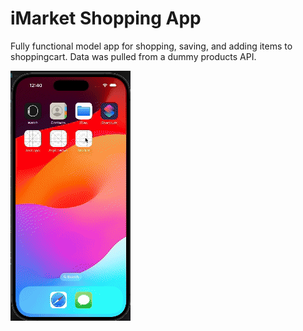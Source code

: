 # iMarket Shopping App

Fully functional model app for shopping, saving, and adding items to shoppingcart. Data was pulled from a dummy products API.

![IMarket Functionality Gif](iMarketAppFunctionality.gif)
